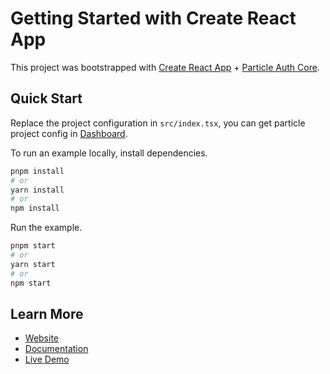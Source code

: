 # Getting Started with Create React App

This project was bootstrapped with [Create React App](https://github.com/facebook/create-react-app) + [Particle Auth Core](https://docs.particle.network/developers/auth-service/core/web).

## Quick Start

Replace the project configuration in `src/index.tsx`, you can get particle project config in [Dashboard](https://dashboard.particle.network).

To run an example locally, install dependencies.

```bash
pnpm install
# or
yarn install
# or
npm install
```

Run the example.

```bash
pnpm start
# or
yarn start
# or
npm start
```

## Learn More

- [Website](https://particle.network)
- [Documentation](https://docs.particle.network/)
- [Live Demo](https://core-demo.particle.network/)

